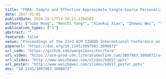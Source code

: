 ```yaml
---
title: "FORA: Simple and Effective Approximate Single-Source Personalized PageRank"
date: 2017-01-01
publishDate: 2020-10-17T14:59:13.219456Z
authors: ["Sibo Wang", "Renchi Yang*", "Xiaokui Xiao", "Zhewei Wei", "Yin Yang"]
publication_types: ["1"]
abstract: ""
featured: false
venue: "Proceedings of the 23rd ACM SIGKDD International Conference on Knowledge Discovery and Data Mining"
paperurl: "https://doi.org/10.1145/3097983.3098072"
url_code: "https://github.com/wangsibovictor/fora"
url_video: "https://acm-prod-cdn.literatumonline.com/3097983.3098072/ac985ab1-0756-484c-bfd4-fc981846eadf/wang_personalized_pagerank.mp4?b92b4ad1b4f274c70877518315abb28be831d54738a81f1de54388f7ee07eee4d7a75b05c85218b49be764da38239ba533e39f55a789be843164d0828b4a945c27149b947977f10b437d09d1b49ccded6f0e0422ede733231d3e05e04732d3cd5e9ac14f78"
url_slides: "http://www.weizhewei.com/slides/kdd17.pptx"
url_poster: "http://www.weizhewei.com/slides/kdd17_poster.pptx"
doi: "10.1145/3097983.3098072"
---
```

